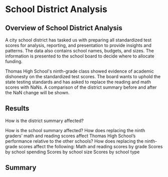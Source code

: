 # School District Analysis

## Overview of School District Analysis
A city school district has tasked us with preparing all standardized test scores for analysis, reporting, and presentation to provide insights and patterns. The data also contains school names,  budgets, and sizes. The information is presented to the school board to decide where to allocate funding. 

Thomas High School's ninth-grade class showed evidence of academic dishonesty on the standardized test scores. The board wants to uphold the state testing standards and has asked to replace the reading and math scores with NaNs. A comparison of the district summary before and after the NaN change will be shown.
## Results 

How is the district summary affected?

How is the school summary affected?
How does replacing the ninth graders’ math and reading scores affect Thomas High School’s performance relative to the other schools?
How does replacing the ninth-grade scores affect the following:
Math and reading scores by grade
Scores by school spending
Scores by school size
Scores by school type

## Summary